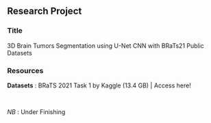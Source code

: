 ## Research Project

### Title 
3D Brain Tumors Segmentation using U-Net CNN with BRaTs21 Public Datasets

### Resources
**Datasets** : BRaTS 2021 Task 1 by Kaggle (13.4 GB) | <a href="https://www.kaggle.com/datasets/dschettler8845/brats-2021-task1/" target="_blank" style="text-decoration:none">Access here!</a>

</br>

*NB* : Under Finishing

